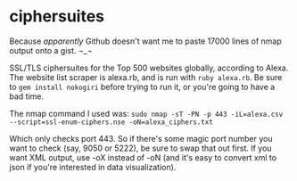 ciphersuites
============

Because *apparently* Github doesn't want me to paste 17000 lines of nmap output onto a gist.  ¬_¬

SSL/TLS ciphersuites for the Top 500 websites globally, according to Alexa. The website list scraper is alexa.rb, and is run with `ruby alexa.rb`. Be sure to `gem install nokogiri` before trying to run it, or you're going to have a bad time.

The nmap command I used was: `sudo nmap -sT -PN -p 443 -iL=alexa.csv --script=ssl-enum-ciphers.nse -oN=alexa_ciphers.txt`

Which only checks port 443. So if there's some magic port number you want to check (say, 9050 or 5222), be sure to swap that out first. If you want XML output, use -oX instead of -oN (and it's easy to convert xml to json if you're interested in data visualization).

